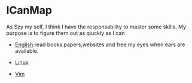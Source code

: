 # ICanMap
As Szy my self, I think I have the responsability to master some skills. My purpose is to figure them out as qiuckly as I can

* [English]():read books.papers,websites and free my eyes when ears are available.


* [Linux]()
* [Vim]()
